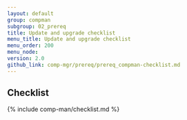 ```yaml
---
layout: default
group: compman
subgroup: 02_prereq
title: Update and upgrade checklist
menu_title: Update and upgrade checklist
menu_order: 200
menu_node: 
version: 2.0
github_link: comp-mgr/prereq/prereq_compman-checklist.md
---
```


## Checklist
{% include comp-man/checklist.md %}
